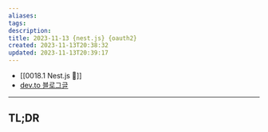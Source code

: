 ```yaml
---
aliases: 
tags: 
description:
title: 2023-11-13 {nest.js} {oauth2}
created: 2023-11-13T20:38:32
updated: 2023-11-13T20:39:17
---
```

- [[0018.1 Nest.js 🪺]]
- [dev.to 블로그글](https://dev.to/tugascript/nestjs-authentication-with-oauth20-configuration-and-operations-41k)
___

## TL;DR
